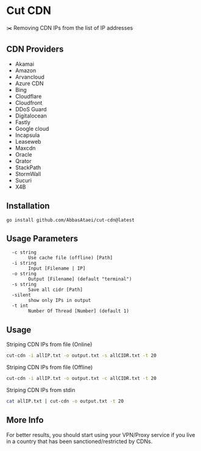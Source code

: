 # Cut CDN
✂️ Removing CDN IPs from the list of IP addresses

## CDN Providers
* Akamai
* Amazon
* Arvancloud
* Azure CDN
* Bing
* Cloudflare
* Cloudfront
* DDoS Guard
* Digitalocean
* Fastly
* Google cloud
* Incapsula
* Leaseweb
* Maxcdn
* Oracle
* Qrator
* StackPath
* StormWall
* Sucuri
* X4B

## Installation
```
go install github.com/AbbasAtaei/cut-cdn@latest
```


## Usage Parameters
```
  -c string
        Use cache file (offline) [Path]
  -i string
        Input [Filename | IP]
  -o string
        Output [Filename] (default "terminal")
  -s string
        Save all cidr [Path]
  -silent
        show only IPs in output
  -t int
        Number Of Thread [Number] (default 1)
```

## Usage
Striping CDN IPs from file (Online)
```bash
cut-cdn -i allIP.txt -o output.txt -s allCIDR.txt -t 20
```

Striping CDN IPs from file (Offline)
```bash
cut-cdn -i allIP.txt -o output.txt -c allCIDR.txt -t 20
```

Striping CDN IPs from stdin
```bash
cat allIP.txt | cut-cdn -o output.txt -t 20
```

## More Info
For better results, you should start using your VPN/Proxy service if you live in a country that has been sanctioned/restricted by CDNs.
